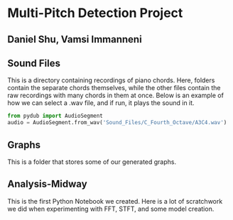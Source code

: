 # Multi-Pitch Detection Project

## Daniel Shu, Vamsi Immanneni

## Sound Files
This is a directory containing recordings of piano chords.
Here, folders contain the separate chords themselves, while the other files
contain the raw recordings with many chords in them at once. Below is an example of
how we can select a .wav file, and if run, it plays the sound in it.

```python
from pydub import AudioSegment
audio = AudioSegment.from_wav('Sound_Files/C_Fourth_Octave/A3C4.wav')
```

## Graphs
This is a folder that stores some of our generated graphs. 

## Analysis-Midway
This is the first Python Notebook we created. Here is a lot of scratchwork we did when experimenting
with FFT, STFT, and some model creation. 